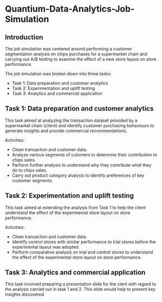 # Quantium-Data-Analytics-Job-Simulation

## Introduction

The job simulation was centered around performing a customer segmentation analysis on chips purchases for a supermarket chain and carrying out A/B testing to examine the effect of a new store layout on store performance.

The job simulation was broken down into three tasks:

- Task 1: Data preparation and customer analytics
- Task 2: Experimentation and uplift testing
- Task 3: Analytics and commercial application

## Task 1: Data preparation and customer analytics

This task aimed at analyzing the transaction dataset provided by a supermarket chain (client) and identify customer purchasing behaviours to generate insights and provide commercial recommendations.

Activities:

- Clean transaction and customer data.
- Analyze various segments of cutomers to determine their contribution to chips sales.
- Perform further analysis to understand why they contribute what they do to chips sales.
- Carry out product category analysis to identify preferences of key customer segments.

## Task 2: Experimentation and uplift testing

This task aimed at extending the analysis from Task 1 to help the client understand the effect of the experimental store layout on store performance.

Activities:

- Clean transaction and customer data.
- Identify control stores with similar performance to trial stores before the experimental layout was adopted.
- Perform comparative analysis on trial and control stores to understand the effect of the experimental store layout on store performance.


## Task 3: Analytics and commercial application

This task involved preparing a presentation slide for the clent with regard to the analysis carried out in task 1 and 2. This slide would help to present key insights discovered.
